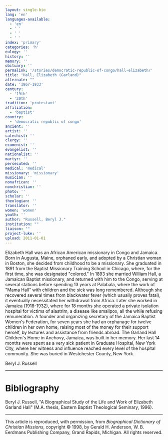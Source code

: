 ```yaml
---
layout: single-bio
lang: 'en'
languages-available:
  - 'en'
  - ' '
  - ' '
  - ' '
index: 'primary'
categories: 'h'
eulogy: ''
history: ''
memory: ''
obituary: ''
permalink: '/stories/democratic-republic-of-congo/hall-elizabeth/'
title: "Hall, Elizabeth (Garland)"
alternate: ""
date: '1867-1933'
century:
  - '19th'
  - '20th'
tradition: 'protestant'
affiliation:
  - 'baptist'
country:
  - 'democratic republic of congo'
ancient: ''
artist: ''
catechist: ''
clergy: ''
ecumenist: ''
evangelist: ''
nationalist: ''
martyr: ''
persecuted: ''
medical: 'medical'
missionary: 'missionary'
musician: ''
nonafrican: ''
nonchristian: ''
photo: ''
scholar: ''
theologian: ''
translator: ''
women: 'women'
youth: ''
author: "Russell, Beryl J."
institution: ""
liaison: ""
project-luke: ''
upload: 2011-01-01
---
```




Elizabeth Hall was an African American missionary in Congo and Jamaica. Born in Augusta, Maine, orphaned early, and adopted by a Christian woman in Boston, she decided from childhood to be a missionary. She graduated in 1891 from the Baptist Missionary Training School in Chicago, where, for the first time, she was designated "colored." In 1893 she married William Hall, a Jamaican Baptist missionary, and returned with him to the Congo, serving at several stations before spending 13 years at Palabala, where the work of "Mama Hall" with children and the sick was long remembered. Although she recovered several times from blackwater fever (which usually proves fatal), it eventually necessitated her withdrawal from Africa. Later she worked in Jamaica (1918-1932), where for 18 months she operated a private isolation hospital for victims of alastrim, a disease like smallpox, all the while refusing remuneration. A founder and organizing secretary of the Jamaica Baptist Women's Federation, for seven years she had an orphanage for twelve children in her own home, raising most of the money for their support herself, by lectures and assistance from friends abroad. The Garland Hall Children's Home in Anchovy, Jamaica, was built in her memory. Her last 14 months were spent as a very sick patient in Graduate Hospital, New York City, where her witness and influence reached every level of the hospital community. She was buried in Westchester County, New York.

Beryl J. Russell

---

# Bibliography

Beryl J. Russell, "A Biographical Study of the Life and Work of Elizabeth Garland Hall" (M.A. thesis, Eastern Baptist Theological Seminary, 1996).

---

This article is reproduced, with permission, from *Biographical Dictionary of Christian Missions*, copyright © 1998, by Gerald H. Anderson, W. B. Eerdmans Publishing Company, Grand Rapids, Michigan. All rights reserved.
